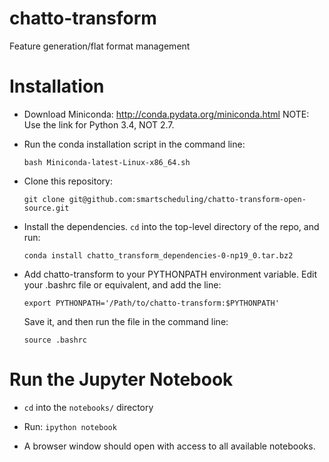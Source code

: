 # chatto-transform
Feature generation/flat format management

# Installation

- Download Miniconda: http://conda.pydata.org/miniconda.html
NOTE: Use the link for Python 3.4, NOT 2.7.

- Run the conda installation script in the command line:

  `bash Miniconda-latest-Linux-x86_64.sh`

- Clone this repository:

  `git clone git@github.com:smartscheduling/chatto-transform-open-source.git`

- Install the dependencies. `cd` into the top-level directory of the repo, and run:

  `conda install chatto_transform_dependencies-0-np19_0.tar.bz2`

- Add chatto-transform to your PYTHONPATH environment variable. Edit your .bashrc file or equivalent, and add the line:

  `export PYTHONPATH='/Path/to/chatto-transform:$PYTHONPATH'`

  Save it, and then run the file in the command line:

  `source .bashrc`

# Run the Jupyter Notebook

- `cd` into the `notebooks/` directory

- Run: `ipython notebook`

- A browser window should open with access to all available notebooks.